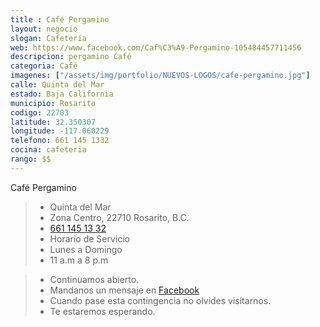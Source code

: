 ```yaml
---
title : Café Pergamino
layout: negocio
slogan: Cafetería
web: https://www.facebook.com/Caf%C3%A9-Pergamino-105484457711456
descripcion: pergamino Café
categoria: Café
imagenes: ["/assets/img/portfolio/NUEVOS-LOGOS/cafe-pergamino.jpg"]
calle: Quinta del Mar 
estado: Baja California
municipio: Rosarito
codigo: 22703
latitude: 32.350307
longitude: -117.060229
telefono: 661 145 1332
cocina: cafeteria
rango: $$
---
```


Café Pergamino
 
 >* Quinta del Mar 
 >* Zona Centro, 22710 Rosarito, B.C.
 >*  <a href="tel:+526611451332"> 661 145 13 32</a>
 >* Horario de Servicio
 >* Lunes a Domingo  
 >* 11 a.m a 8 p.m
   
 >* Continuamos abierto. 
 >* Mandanos un mensaje en [Facebook](https://www.facebook.com/Caf%C3%A9-Pergamino-105484457711456)
 >* Cuando pase esta contingencia no olvides visitarnos. 
 >* Te estaremos esperando.